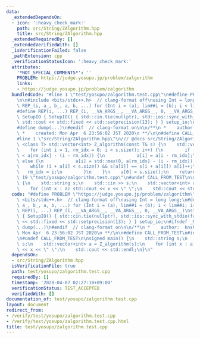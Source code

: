```yaml
---
data:
  _extendedDependsOn:
  - icon: ':heavy_check_mark:'
    path: src/String/ZAlgorithm.hpp
    title: src/String/ZAlgorithm.hpp
  _extendedRequiredBy: []
  _extendedVerifiedWith: []
  _isVerificationFailed: false
  _pathExtension: cpp
  _verificationStatusIcon: ':heavy_check_mark:'
  attributes:
    '*NOT_SPECIAL_COMMENTS*': ''
    PROBLEM: https://judge.yosupo.jp/problem/zalgorithm
    links:
    - https://judge.yosupo.jp/problem/zalgorithm
  bundledCode: "#line 1 \"test/yosupo/zalgorithm.test.cpp\"\n#define PROBLEM \"https://judge.yosupo.jp/problem/zalgorithm\"\
    \n\n#include <bits/stdc++.h>  // clang-format off\nusing Int = long long;\n#define\
    \ REP_(i, a_, b_, a, b, ...) for (Int i = (a), lim##i = (b); i < lim##i; i++)\n\
    #define REP(i, ...) REP_(i, __VA_ARGS__, __VA_ARGS__, 0, __VA_ARGS__)\nstruct\
    \ SetupIO { SetupIO() { std::cin.tie(nullptr), std::ios::sync_with_stdio(false),\
    \ std::cout << std::fixed << std::setprecision(13); } } setup_io;\n#ifndef _MY_DEBUG\n\
    #define dump(...)\n#endif  // clang-format on\n\n/**\n *    author:  knshnb\n\
    \ *    created: Mon Apr  6 23:56:02 JST 2020\n **/\n\n#define CALL_FROM_TEST\n\
    #line 1 \"src/String/ZAlgorithm.hpp\"\n/// @docs src/String/ZAlgorithm.md\ntemplate\
    \ <class T> std::vector<int> Z_algorithm(const T& s) {\n    std::vector<int> a(s.size());\n\
    \    for (int i = 1, rm_idx = 0; i < s.size(); i++) {\n        if (a[i - rm_idx]\
    \ < a[rm_idx] - (i - rm_idx)) {\n            a[i] = a[i - rm_idx];\n        }\
    \ else {\n            a[i] = std::max(0, a[rm_idx] - (i - rm_idx));\n        \
    \    while (i + a[i] < s.size() && s[a[i]] == s[i + a[i]]) a[i]++;\n         \
    \   rm_idx = i;\n        }\n    }\n    a[0] = s.size();\n    return a;\n}\n#line\
    \ 19 \"test/yosupo/zalgorithm.test.cpp\"\n#undef CALL_FROM_TEST\n\nsigned main()\
    \ {\n    std::string s;\n    std::cin >> s;\n    std::vector<int> a = Z_algorithm(s);\n\
    \    for (int x : a) std::cout << x << \" \";\n    std::cout << std::endl;\n}\n"
  code: "#define PROBLEM \"https://judge.yosupo.jp/problem/zalgorithm\"\n\n#include\
    \ <bits/stdc++.h>  // clang-format off\nusing Int = long long;\n#define REP_(i,\
    \ a_, b_, a, b, ...) for (Int i = (a), lim##i = (b); i < lim##i; i++)\n#define\
    \ REP(i, ...) REP_(i, __VA_ARGS__, __VA_ARGS__, 0, __VA_ARGS__)\nstruct SetupIO\
    \ { SetupIO() { std::cin.tie(nullptr), std::ios::sync_with_stdio(false), std::cout\
    \ << std::fixed << std::setprecision(13); } } setup_io;\n#ifndef _MY_DEBUG\n#define\
    \ dump(...)\n#endif  // clang-format on\n\n/**\n *    author:  knshnb\n *    created:\
    \ Mon Apr  6 23:56:02 JST 2020\n **/\n\n#define CALL_FROM_TEST\n#include \"../../src/String/ZAlgorithm.hpp\"\
    \n#undef CALL_FROM_TEST\n\nsigned main() {\n    std::string s;\n    std::cin >>\
    \ s;\n    std::vector<int> a = Z_algorithm(s);\n    for (int x : a) std::cout\
    \ << x << \" \";\n    std::cout << std::endl;\n}\n"
  dependsOn:
  - src/String/ZAlgorithm.hpp
  isVerificationFile: true
  path: test/yosupo/zalgorithm.test.cpp
  requiredBy: []
  timestamp: '2020-04-07 02:27:18+09:00'
  verificationStatus: TEST_ACCEPTED
  verifiedWith: []
documentation_of: test/yosupo/zalgorithm.test.cpp
layout: document
redirect_from:
- /verify/test/yosupo/zalgorithm.test.cpp
- /verify/test/yosupo/zalgorithm.test.cpp.html
title: test/yosupo/zalgorithm.test.cpp
---
```

